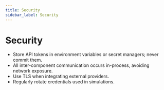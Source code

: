 ```yaml
---
title: Security
sidebar_label: Security
---
```


# Security

- Store API tokens in environment variables or secret managers; never commit them.
- All inter-component communication occurs in-process, avoiding network exposure.
- Use TLS when integrating external providers.
- Regularly rotate credentials used in simulations.
